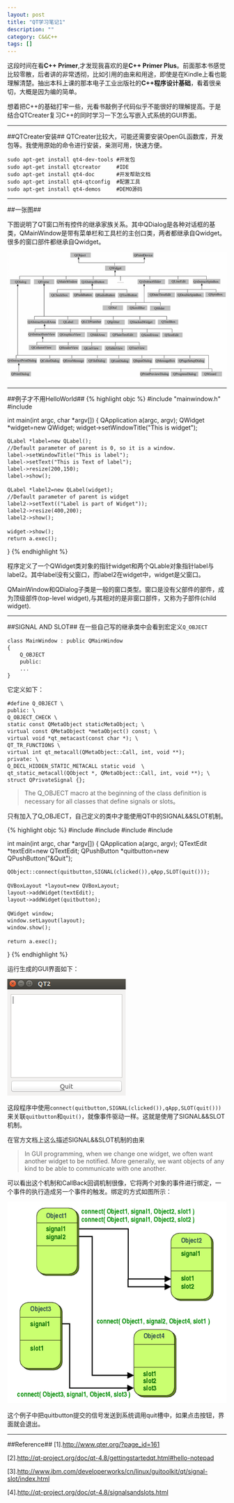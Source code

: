 ```yaml
---
layout: post
title: "QT学习笔记1"
description: ""
category: C&&C++
tags: []
---
```


这段时间在看**C++ Primer**,才发现我喜欢的是**C++ Primer Plus**。前面那本书感觉比较零散，后者讲的非常透彻，比如引用的由来和用途，即使是在Kindle上看也能理解清楚。抽出本科上课的那本电子工业出版社的**C++程序设计基础**，看着很亲切，大概是因为编的简单。

想着把C++的基础打牢一些，光看书敲例子代码似乎不能很好的理解提高。于是结合QTCreater复习C++的同时学习一下怎么写嵌入式系统的GUI界面。

---------------------------------------------------------------------------------------
##QTCreater安装##
QTCreater比较大，可能还需要安装OpenGL函数库，开发包等。我使用原始的命令进行安装，亲测可用，快速方便。

    sudo apt-get install qt4-dev-tools #开发包 　　
    sudo apt-get install qtcreator     #IDE　　
    sudo apt-get install qt4-doc       #开发帮助文档 　
    sudo apt-get install qt4-qtconfig  #配置工具 　　
    sudo apt-get install qt4-demos     #DEMO源码 


--------------------------------------------------------------------------------------
##一张图##

下图说明了QT窗口所有控件的继承家族关系。其中QDialog是各种对话框的基类，QMainWindow是带有菜单栏和工具栏的主创口类，两者都继承自Qwidget。很多的窗口部件都继承自Qwidget。

![图片](/assets/images/QT1.png)


---------------------------------------------------------------------
##例子才不用HelloWorld##
{% highlight objc %}
#include "mainwindow.h"
#include <QApplication>

int main(int argc, char *argv[])
{
    QApplication a(argc, argv);
    QWidget *widget=new QWidget;
    widget->setWindowTitle("This is widget");

    QLabel *label=new QLabel();
    //Default parameter of parent is 0, so it is a window.
    label->setWindowTitle("This is label");
    label->setText("This is Text of label");
    label->resize(200,150);
    label->show();

    QLabel *label2=new QLabel(widget);
    //Default parameter of parent is widget
    label2->setText(("Label is part of Widget"));
    label2->resize(400,200);
    label2->show();

    widget->show();
    return a.exec();
}
{% endhighlight %}

程序定义了一个QWidget类对象的指针widget和两个QLable对象指针label与label2。其中label没有父窗口，而label2在widget中，widget是父窗口。

QMainWindow和QDialog子类是一般的窗口类型。窗口是没有父部件的部件，成为顶级部件(top-level widget),与其相对的是非窗口部件，又称为子部件(child widget).

-------------------------------------------------------------------------------
##SIGNAL AND SLOT##
在一些自己写的继承类中会看到宏定义`Q_OBJECT`

    class MainWindow : public QMainWindow
    {
        Q_OBJECT
        public:
        ...
    }
    
它定义如下：

    #define Q_OBJECT \
    public: \
    Q_OBJECT_CHECK \
    static const QMetaObject staticMetaObject; \
    virtual const QMetaObject *metaObject() const; \
    virtual void *qt_metacast(const char *); \
    QT_TR_FUNCTIONS \
    virtual int qt_metacall(QMetaObject::Call, int, void **); 
    private: \
    Q_DECL_HIDDEN_STATIC_METACALL static void  \
    qt_static_metacall(QObject *, QMetaObject::Call, int, void **); \
    struct QPrivateSignal {};
    
> The Q_OBJECT macro at the beginning of the class definition is necessary for all classes that define signals or slots。

只有加入了Q_OBJECT，自己定义的类中才能使用QT中的SIGNAL&&SLOT机制。

{% highlight objc %}
#include <QApplication>
#include <QTextEdit>
#include <QPushButton>
#include <QVBoxLayout>

int main(int argc, char *argv[])
{
    QApplication a(argc, argv);
    QTextEdit *textEdit=new QTextEdit;
    QPushButton *quitbutton=new QPushButton("&Quit");

    QObject::connect(quitbutton,SIGNAL(clicked()),qApp,SLOT(quit()));

    QVBoxLayout *layout=new QVBoxLayout;
    layout->addWidget(textEdit);
    layout->addWidget(quitbutton);

    QWidget window;
    window.setLayout(layout);
    window.show();

    return a.exec();
}
{% endhighlight %}

运行生成的GUI界面如下：

![图片](/assets/images/QT2.png)

这段程序中使用`connect(quitbutton,SIGNAL(clicked()),qApp,SLOT(quit()))`来关联`quitbutton`和`quit()`，就像事件驱动一样。这就是使用了SIGNAL&&SLOT机制。

在官方文档上这么描述SIGNAL&&SLOT机制的由来

> In GUI programming, when we change one widget, we often want another widget to be notified. More generally, we want objects of any kind to be able to communicate with one another.

可以看出这个机制和CallBack回调机制很像，它将两个对象的事件进行绑定，一个事件的执行造成另一个事件的触发。绑定的方式如图所示：

![图片](/assets/images/QT3.png)

这个例子中把quitbutton提交的信号发送到系统调用quit槽中，如果点击按钮，界面就会退出。


--------------------------------------------------------------------
##Reference##
[1].http://www.qter.org/?page_id=161

[2].http://qt-project.org/doc/qt-4.8/gettingstartedqt.html#hello-notepad

[3].http://www.ibm.com/developerworks/cn/linux/guitoolkit/qt/signal-slot/index.html

[4].http://qt-project.org/doc/qt-4.8/signalsandslots.html
